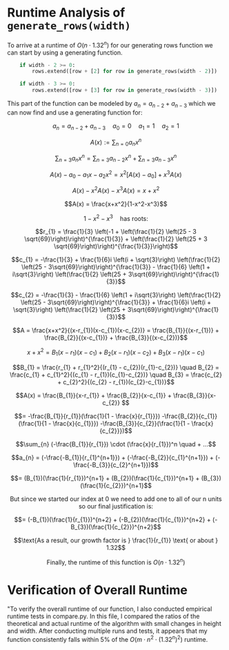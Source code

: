 # Runtime Analysis of ```generate_rows(width)```

To arrive at a runtime of $O(n \cdot 1.32^n)$ for our generating rows function we can start by using a generating function. 

```python
    if width - 2 >= 0:
        rows.extend([row + [2] for row in generate_rows(width - 2)])

    if width - 3 >= 0:
        rows.extend([row + [3] for row in generate_rows(width - 3)])
```

This part of the function can be modeled by $a_{n} = a_{n-2} + a_{n-3}$ which we can now find and use a generating function for:

$$a_{n} = a_{n-2} + a_{n-3} \quad a_{0} = 0 \quad a_{1} = 1 \quad a_{2} = 1$$

$$A(x) := \sum_{n=0} a_{n}x^n$$

$$\sum_{n=3} a_{n} x^n = \sum_{n=3} a_{n-2} x^n + \sum_{n=3} a_{n-3} x^n$$

$$A(x) - a_{0} - a_{1}x - a_{2}x^2 = x^2[A(x) - a_{0}] + x^3A(x)$$

$$A(x) - x^2A(x) - x^3A(x) = x + x^2$$

$$A(x) = \frac{x+x^2}{1-x^2-x^3}$$

$$1 - x^2 - x^3 \quad \text{has roots:}$$

$$r_{1} = \frac{1}{3} \left(-1 + \left(\frac{1}{2} \left(25 - 3 \sqrt{69}\right)\right)^{\frac{1}{3}} + \left(\frac{1}{2} \left(25 + 3 \sqrt{69}\right)\right)^{\frac{1}{3}}\right)$$

$$c_{1} =  -\frac{1}{3} + \frac{1}{6}i \left(i + \sqrt{3}\right) \left(\frac{1}{2} \left(25 - 3\sqrt{69}\right)\right)^{\frac{1}{3}} - \frac{1}{6} \left(1 + i\sqrt{3}\right) \left(\frac{1}{2} \left(25 + 3\sqrt{69}\right)\right)^{\frac{1}{3}}$$

$$c_{2} = -\frac{1}{3} - \frac{1}{6} \left(1 + i\sqrt{3}\right) \left(\frac{1}{2} \left(25 - 3\sqrt{69}\right)\right)^{\frac{1}{3}} + \frac{1}{6}i \left(i + \sqrt{3}\right) \left(\frac{1}{2} \left(25 + 3\sqrt{69}\right)\right)^{\frac{1}{3}}$$

$$A = \frac{x+x^2}{(x-r_{1})(x-c_{1})(x-c_{2})} = \frac{B_{1}}{(x-r_{1})} + \frac{B_{2}}{(x-c_{1})} + \frac{B_{3}}{(x-c_{2})}$$ 

$$x+x^2 = B_{1}(x-r_{1})(x-c_{1}) + B_{2}(x-r_{1})(x-c_{2}) + B_{3}(x-r_{1})(x-c_{1})$$

$$B_{1} = \frac{r_{1} + r_{1}^2}{(r_{1} - c_{2})(r_{1}-c_{2})} \quad B_{2} = \frac{c_{1} + c_{1}^2}{(c_{1} - r_{1})(c_{1}-c_{2})} \quad B_{3} = \frac{c_{2} + c_{2}^2}{(c_{2} - r_{1})(c_{2}-c_{1})}$$

$$A(x) = \frac{B_{1}}{x-r_{1}} + \frac{B_{2}}{x-c_{1}} + \frac{B_{3}}{x-c_{2}} $$

$$= -\frac{B_{1}}{r_{1}}(\frac{1}{1 - \frac{x}{r_{1}}}) -\frac{B_{2}}{c_{1}}(\frac{1}{1 - \frac{x}{c_{1}}}) -\frac{B_{3}}{c_{2}}(\frac{1}{1 - \frac{x}{c_{2}}})$$

$$\sum_{n} (-\frac{B_{1}}{r_{1}}) \cdot (\frac{x}{r_{1}})^n \quad + ...$$

$$a_{n} = (-\frac{-B_{1}}{r_{1}^{n+1}}) + (-\frac{-B_{2}}{c_{1}^{n+1}}) + (-\frac{-B_{3}}{c_{2}^{n+1}})$$

$$= (B_{1})(\frac{1}{r_{1}})^{n+1} + (B_{2})(\frac{1}{c_{1}})^{n+1} + (B_{3})(\frac{1}{c_{2}})^{n+1}$$

$$\text{But since we started our index at 0 we need to add one to all of our n units so our final justification is:}$$

$$= (-B_{1})(\frac{1}{r_{1}})^{n+2} + (-B_{2})(\frac{1}{c_{1}})^{n+2} + (-B_{3})(\frac{1}{c_{2}})^{n+2}$$

$$\text{As a result, our growth factor is } \frac{1}{r_{1}} \text{ or about } 1.32$$

$$\text{Finally, the runtime of this function is } O(n \cdot 1.32^n)$$

# Verification of Overall Runtime

"To verify the overall runtime of our function, I also conducted empirical runtime tests in compare.py. In this file, I compared the ratios of the theoretical and actual runtime of the algorithm with small changes in height and width. After conducting multiple runs and tests, it appears that my function consistently falls within 5% of the $O(m \cdot n^2 \cdot (1.32^n)^2)$ runtime.



